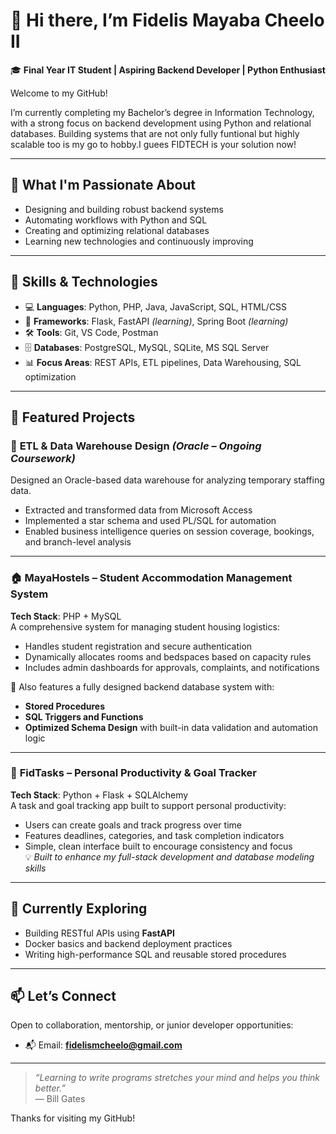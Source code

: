 # 👋 Hi there, I’m Fidelis Mayaba Cheelo II

🎓 **Final Year IT Student | Aspiring Backend Developer | Python Enthusiast**

Welcome to my GitHub!

I’m currently completing my Bachelor’s degree in Information Technology, with a strong focus on backend development using Python and relational databases. Building systems that are not only fully funtional but  highly scalable too is my go to hobby.I guees FIDTECH is your solution now!

---

## 🚀 What I'm Passionate About

- Designing and building robust backend systems
- Automating workflows with Python and SQL
- Creating and optimizing relational databases
- Learning new technologies and continuously improving

---

## 🧠 Skills & Technologies

- 💻 **Languages**: Python, PHP, Java, JavaScript, SQL, HTML/CSS  
- 🔗 **Frameworks**: Flask, FastAPI *(learning)*, Spring Boot *(learning)*  
- 🛠️ **Tools**: Git, VS Code, Postman  
- 🗄️ **Databases**: PostgreSQL, MySQL, SQLite, MS SQL Server  
- 📊 **Focus Areas**: REST APIs, ETL pipelines, Data Warehousing, SQL optimization

---

## 📌 Featured Projects

### 🧹 **ETL & Data Warehouse Design** *(Oracle – Ongoing Coursework)*  
Designed an Oracle-based data warehouse for analyzing temporary staffing data.  
- Extracted and transformed data from Microsoft Access  
- Implemented a star schema and used PL/SQL for automation  
- Enabled business intelligence queries on session coverage, bookings, and branch-level analysis

---

### 🏠 **MayaHostels – Student Accommodation Management System**  
**Tech Stack**: PHP + MySQL  
A comprehensive system for managing student housing logistics:  
- Handles student registration and secure authentication  
- Dynamically allocates rooms and bedspaces based on capacity rules  
- Includes admin dashboards for approvals, complaints, and notifications

🔧 Also features a fully designed backend database system with:
- **Stored Procedures**  
- **SQL Triggers and Functions**  
- **Optimized Schema Design** with built-in data validation and automation logic

---

### 📝 **FidTasks – Personal Productivity & Goal Tracker**  
**Tech Stack**: Python + Flask + SQLAlchemy  
A task and goal tracking app built to support personal productivity:  
- Users can create goals and track progress over time  
- Features deadlines, categories, and task completion indicators  
- Simple, clean interface built to encourage consistency and focus  
💡 _Built to enhance my full-stack development and database modeling skills_

---

## 🌱 Currently Exploring

- Building RESTful APIs using **FastAPI**
- Docker basics and backend deployment practices
- Writing high-performance SQL and reusable stored procedures

---

## 📫 Let’s Connect

Open to collaboration, mentorship, or junior developer opportunities:

- 📬 Email: **fidelismcheelo@gmail.com**

---

> _“Learning to write programs stretches your mind and helps you think better.”_  
> — Bill Gates

Thanks for visiting my GitHub!



